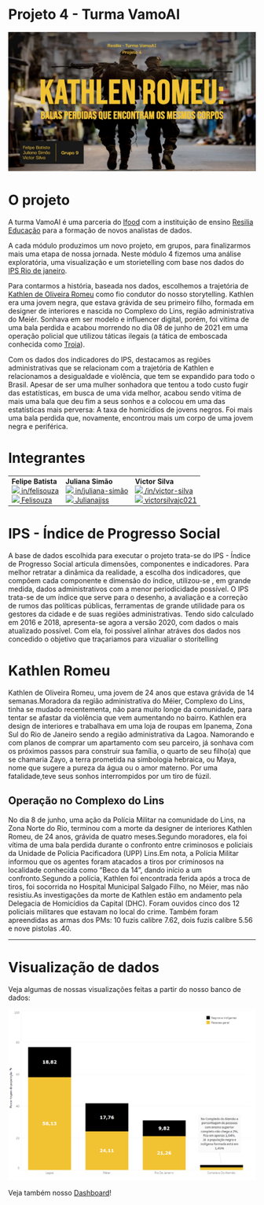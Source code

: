 # Projeto 4 - Turma VamoAI

<p align="center">
<img src = "./imagens/capa.jpg" width=800px>
</p>

# O projeto

A turma VamoAI é uma parceria do [Ifood](https://institucional.ifood.com.br/) com a instituição de ensino [Resilia Educação](https://www.resilia.work/sobre) para a formação de novos analistas de dados.

A cada módulo produzimos um novo projeto, em grupos, para finalizarmos mais uma etapa de nossa jornada. Neste módulo 4 fizemos uma análise exploratória, uma visualização e um storietelling com base nos dados do [IPS Rio de janeiro](http://ipsrio.com.br/#aspects%5B%5D=1&aspects%5B%5D=19&aspects%5B%5D=35&aspects%5B%5D=2&map-type=performance&active-cat=1&page=1&tab=map).

Para contarmos a história, baseada nos dados, escolhemos a trajetória de [Kathlen de Oliveira Romeu](https://g1.globo.com/rj/rio-de-janeiro/noticia/2021/06/10/o-que-se-sabe-sobre-a-morte-da-jovem-kathlen-romeu-no-rio.ghtml) como fio condutor do nosso storytelling. Kathlen era uma jovem negra, que estava grávida de seu primeiro filho, formada em designer de interiores e nascida no Complexo do Lins, região administrativa do Meiér. Sonhava em ser modelo e influencer digital, porém, foi vitíma de uma bala perdida e acabou morrendo no dia 08 de junho de 2021 em uma operação policial que utilizou táticas ilegais (a tática de emboscada conhecida como [Troia](https://g1.globo.com/rj/rio-de-janeiro/noticia/2021/06/16/kathlen-romeu-a-tocaia-policial-que-pode-estar-por-tras-da-morte-de-jovem-gravida.ghtml)).

Com os dados dos indicadores do IPS, destacamos as regiões administrativas que se relacionam com a trajetória de Kathlen e relacionamos a desigualdade e violência, que tem se expandido para todo o Brasil. Apesar de ser uma mulher sonhadora que tentou a todo custo fugir das estatísticas, em busca de uma vida melhor, acabou sendo vitíma de mais uma bala que deu fim a seus sonhos e a colocou em uma das estatísticas mais perversa: A taxa de homicídios de jovens negros. Foi mais uma bala perdida que, novamente, encontrou mais um corpo de uma jovem negra e periférica.

# Integrantes

<table width = 550px  align='center'>
<tr>
<td><b>Felipe Batista</b><br>
<a href="https://www.linkedin.com/in/felisouza/"><image src="./imagens/linkedIN.svg" width="25"/></a><a href = "https://www.linkedin.com/in/felisouza/"> in/felisouza </a>
<br>
<a href="https://github.com/Felisouza"><image src="./imagens/github-icon.svg" width="25"/></a><a href="https://github.com/Felisouza"> Felisouza</a>

<td><b>Juliana Simão</b>
<br>
<a href="https://www.linkedin.com/in/juliana-sim%C3%A3o-813b5b212/"><image src="./imagens/linkedIN.svg" width="25"/></a><a href = "https://www.linkedin.com/in/juliana-sim%C3%A3o-813b5b212/"> in/juliana-simão </a>
<br>
<a href="https://github.com/Julianajjss"><image src="./imagens/github-icon.svg" width="25"/></a><a href="https://github.com/Julianajjss"> Julianajjss</a>

<td><b>Victor Silva</b>
<br>
<a href="https://www.linkedin.com/in/victor-silva-88a567208/"><image src="./imagens/linkedIN.svg" width="25"/></a><a href = "https://www.linkedin.com/in/victor-silva-88a567208/"> /in/victor-silva </a>
<br>
<a href="https://github.com/victorsilvajc021"><image src="./imagens/github-icon.svg" width="25"/></a><a href="https://github.com/victorsilvajc021"> victorsilvajc021</a>
</td>
</table>

# IPS - Índice de Progresso Social
A base de dados escolhida para executar o projeto trata-se do IPS - Índice de Progresso Social articula dimensões, componentes e indicadores. Para melhor retratar a dinâmica da realidade, a escolha dos indicadores, que compõem cada componente e dimensão do índice, utilizou-se , em grande medida, dados administrativos com a menor periodicidade possível. O IPS trata-se de um índice que serve para o desenho, a avaliação e a correção de rumos das políticas públicas, ferramentas de grande utilidade para os gestores da cidade e de suas regiões administrativas. Tendo sido calculado em 2016 e 2018, apresenta-se agora a versão 2020, com dados o mais atualizado possível. Com ela, foi possível alinhar atráves dos dados nos concedido o objetivo que traçariamos para vizualiar o storitelling

# Kathlen Romeu
Kathlen de Oliveira Romeu, uma jovem de 24 anos que estava grávida de 14 semanas.Moradora da região administrativa do Méier, Complexo do Lins, tinha se mudado recentementa, não para muito longe da comunidade, para tentar se afastar da violência que vem aumentando no bairro. Kathlen era design de interiores e trabalhava em uma loja de roupas em Ipanema, Zona Sul do Rio de Janeiro sendo a região administrativa da Lagoa. Namorando e com planos de comprar um apartamento com seu parceiro, já sonhava com os próximos passos para construir sua família, o quarto de seu filho(a) que se chamaria Zayo, a terra prometida na simbologia hebraica, ou Maya, nome que sugere a pureza da água ou o amor materno. Por uma fatalidade,teve seus sonhos interrompidos por um tiro de fúzil.

## Operação no Complexo do Lins 
No dia 8 de junho, uma ação da Polícia Militar na comunidade do Lins, na Zona Norte do Rio, terminou com a morte da designer de interiores Kathlen Romeu, de 24 anos, grávida de quatro meses.Segundo moradores, ela foi vítima de uma bala perdida durante o confronto entre criminosos e policiais da Unidade de Polícia Pacificadora (UPP) Lins.Em nota, a Polícia Militar informou que os agentes foram atacados a tiros por criminosos na localidade conhecida como “Beco da 14”, dando início a um confronto.Segundo a polícia, Kathlen foi encontrada ferida após a troca de tiros, foi socorrida no Hospital Municipal Salgado Filho, no Méier, mas não resistiu.As investigações da morte de Kathlen estão em andamento pela Delegacia de Homicídios da Capital (DHC). Foram ouvidos cinco dos 12 policiais militares que estavam no local do crime. Também foram apreendidas as armas dos PMs: 10 fuzis calibre 7.62, dois fuzis calibre 5.56 e nove pistolas .40.

***

# Visualização de dados  
Veja algumas de nossas visualizações feitas a partir do nosso banco de dados:

<img src='./graficos/acesso_educacao.png'>

Veja também nosso [Dashboard](https://public.tableau.com/app/profile/felipe.batista/viz/projeto4_vamoAI/projeto4_vamoAI)!